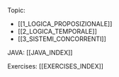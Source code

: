 Topic:
- [[1_LOGICA_PROPOSIZIONALE]]
- [[2_LOGICA_TEMPORALE]]
- [[3_SISTEMI_CONCORRENTI]]

JAVA:
[[JAVA_INDEX]]

Exercises:
[[EXERCISES_INDEX]]